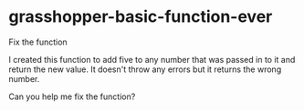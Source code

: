 # grasshopper-basic-function-ever

Fix the function

I created this function to add five to any number that was passed in to it and return the new value. It doesn't throw any errors but it returns the wrong number.

Can you help me fix the function?
